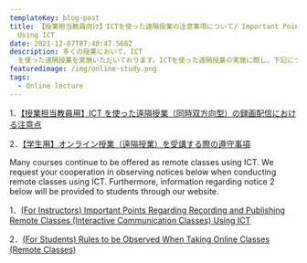 ```yaml
---
templateKey: blog-post
title: 【授業担当教員向け】ICTを使った遠隔授業の注意事項について/ Important Points Regarding Remote Classes
  Using ICT
date: 2021-12-07T07:40:47.568Z
description: 多くの授業において、ICT
  を使った遠隔授業を実施いただいております。ICTを使った遠隔授業の実施に際し、下記について本部から通知がありましたのでご案内します。
featuredimage: /img/online-study.png
tags:
  - Online lecture
---
```

1．[【授業担当教員⽤】ICT を使った遠隔授業（同時双⽅向型）の録画配信における注意点](https://ac.thers.ac.jp/files/important-points-ict/jp-for-instructors.pdf)

2．[【学⽣⽤】オンライン授業（遠隔授業）を受講する際の遵守事項](https://ac.thers.ac.jp/files/important-points-ict/JP-Rules.pdf)


Many courses continue to be offered as remote classes using ICT. We request your cooperation in observing notices below when conducting remote classes using ICT.
Furthermore, information regarding notice 2 below will be provided to students through our website.


1．[(For Instructors) Important Points Regarding Recording and Publishing Remote Classes (Interactive Communication Classes) Using ICT](https://ac.thers.ac.jp/files/important-points-ict/For-Instructors-Important-Points-Regarding-Recording-and-Publishing-Remote-Classes-Interactive-Communication-Classes-Using-ICT.pdf)

2．[(For Students) Rules to be Observed When Taking Online Classes (Remote Classes)](https://ac.thers.ac.jp/files/important-points-ict//Rules-to-be-Observed-When-Taking-Online-Classes-Remote-Classes.pdf)
